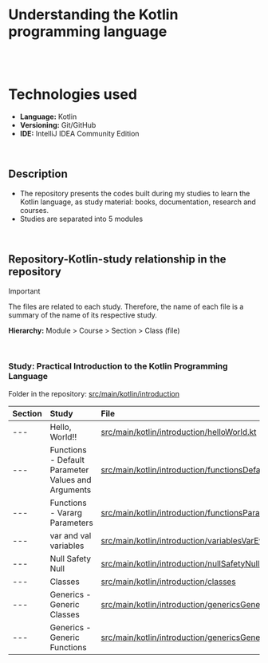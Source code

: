 # Understanding the Kotlin programming language

<br>
<br>

# Technologies used

* **Language:** Kotlin
* **Versioning:** Git/GitHub
* **IDE:** IntelliJ IDEA Community Edition

<br>

## Description

* The repository presents the codes built during my studies to learn the Kotlin language, as study material: books, documentation, research and courses.
* Studies are separated into 5 modules
  <img src="">

<br>

## Repository-Kotlin-study relationship in the repository

> [!IMPORTANT]
> The files are related to each study. Therefore, the name of each file is a summary of the name of its respective study.

**Hierarchy:** Module > Course > Section > Class (file)

<br>

### Study: Practical Introduction to the Kotlin Programming Language
Folder in the repository: [src/main/kotlin/introduction](https://github.com/daniellimadev/Kotlin_study/tree/main/src/main/kotlin/introduction)

| Section | Study                                               | File                                                                                                                                                                                                    |
|:------|:---------------------------------------------------|:-----------------------------------------------------------------------------------------------------------------------------------------------------------------------------------------------------------| 
| ---   | Hello, World!!                                     | [src/main/kotlin/introduction/helloWorld.kt](https://github.com/daniellimadev/Kotlin_study/blob/main/src/main/kotlin/introduction/helloWorld.kt)                                                           |
| ---   | Functions - Default Parameter Values and Arguments | [src/main/kotlin/introduction/functionsDefaultValuesAndNamedArguments.kt](https://github.com/daniellimadev/Kotlin_study/blob/main/src/main/kotlin/introduction/functionsDefaultValuesAndNamedArguments.kt) |
| ---   | Functions - Vararg Parameters                      | [src/main/kotlin/introduction/functionsParametersVararg.kt](https://github.com/daniellimadev/Kotlin_study/blob/main/src/main/kotlin/introduction/functionsParametersVararg.kt)                             |
| ---   | var and val variables                              | [src/main/kotlin/introduction/variablesVarEval.kt](https://github.com/daniellimadev/Kotlin_study/blob/main/src/main/kotlin/introduction/variablesVarEval.kt)                                               |
| ---   | Null Safety Null                                   | [src/main/kotlin/introduction/nullSafetyNullity.kt](https://github.com/daniellimadev/Kotlin_study/blob/main/src/main/kotlin/introduction/nullSafetyNullity.kt)                                             |
| ---   | Classes                                            | [src/main/kotlin/introduction/classes](https://github.com/daniellimadev/Kotlin_study/blob/main/src/main/kotlin/introduction/classes.kt)                                                                                                                                                                   |
| ---   | Generics - Generic Classes                         | [src/main/kotlin/introduction/genericsGenericClasses.kt](https://github.com/daniellimadev/Kotlin_study/blob/main/src/main/kotlin/introduction/genericsGenericClasses.kt)                                                                                                                                                                                                       |
| ---   | Generics - Generic Functions                       | [src/main/kotlin/introduction/genericsGenericFunctions.kt](https://github.com/daniellimadev/Kotlin_study/blob/main/src/main/kotlin/introduction/genericsGenericFunctions.kt)                                                                                                                                                                                                       |

<br>

